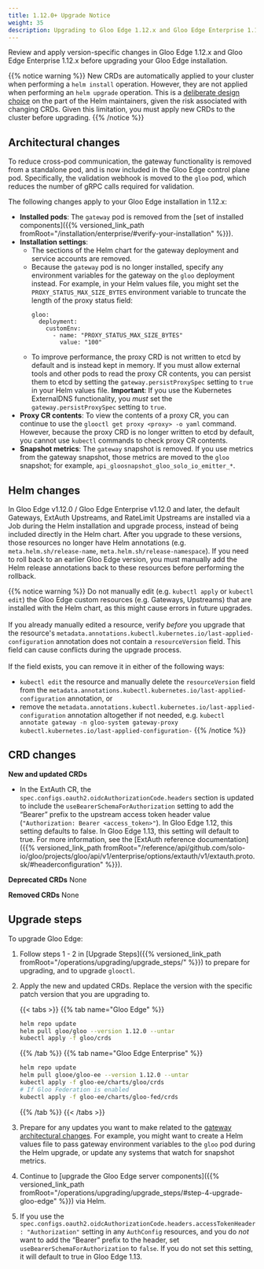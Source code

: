 ```yaml
---
title: 1.12.0+ Upgrade Notice
weight: 35
description: Upgrading to Gloo Edge 1.12.x and Gloo Edge Enterprise 1.12.x
---
```


Review and apply version-specific changes in Gloo Edge 1.12.x and Gloo Edge Enterprise 1.12.x before upgrading your Gloo Edge installation.

{{% notice warning %}}
New CRDs are automatically applied to your cluster when performing a `helm install` operation.
However, they are not applied when performing an `helm upgrade` operation. This is a [deliberate design choice](https://helm.sh/docs/topics/charts/#limitations-on-crds) on the part of the
Helm maintainers, given the risk associated with changing CRDs. Given this limitation, you must apply new CRDs to the cluster before upgrading.
{{% /notice %}}

## Architectural changes 

To reduce cross-pod communication, the gateway functionality is removed from a standalone pod, and is now included in the Gloo Edge control plane pod. Specifically, the validation webhook is moved to the `gloo` pod, which reduces the number of gRPC calls required for validation.

The following changes apply to your Gloo Edge installation in 1.12.x:
- **Installed pods**: The `gateway` pod is removed from the [set of installed components]({{% versioned_link_path fromRoot="/installation/enterprise/#verify-your-installation" %}}).
- **Installation settings**:
  - The sections of the Helm chart for the gateway deployment and service accounts are removed.
  - Because the `gateway` pod is no longer installed, specify any environment variables for the gateway on the `gloo` deployment instead. For example, in your Helm values file, you might set the `PROXY_STATUS_MAX_SIZE_BYTES` environment variable to truncate the length of the proxy status field:
    ```
    gloo:
      deployment:
        customEnv:
          - name: "PROXY_STATUS_MAX_SIZE_BYTES"
            value: "100"
    ```
  - To improve performance, the proxy CRD is not written to etcd by default and is instead kept in memory. If you must allow external tools and other pods to read the proxy CR contents, you can persist them to etcd by setting the `gateway.persistProxySpec` setting to `true` in your Helm values file. **Important**: If you use the Kubernetes ExternalDNS functionality, you _must_ set the `gateway.persistProxySpec` setting to `true`.
- **Proxy CR contents**: To view the contents of a proxy CR, you can continue to use the `glooctl get proxy <proxy> -o yaml` command. However, because the proxy CRD is no longer written to etcd by default, you cannot use `kubectl` commands to check proxy CR contents.
- **Snapshot metrics**: The `gateway` snapshot is removed. If you use metrics from the gateway snapshot, those metrics are moved to the `gloo` snapshot; for example, `api_gloosnapshot_gloo_solo_io_emitter_*`.

## Helm changes

In Gloo Edge v1.12.0 / Gloo Edge Enterprise v1.12.0 and later, the default Gateways, ExtAuth Upstreams, and RateLimit Upstreams are installed via a Job during the Helm installation and upgrade process, instead of being included directly in the Helm chart. After you upgrade to these versions, those resources no longer have Helm annotations (e.g. `meta.helm.sh/release-name`, `meta.helm.sh/release-namespace`). If you need to roll back to an earlier Gloo Edge version, you must manually add the Helm release annotations back to these resources before performing the rollback.

{{% notice warning %}}
Do not manually edit (e.g. `kubectl apply` or `kubectl edit`) the Gloo Edge custom resources (e.g. Gateways, Upstreams) that are installed with the Helm chart, as this might cause errors in future upgrades.
<br/><br/>
If you already manually edited a resource, verify _before_ you upgrade that the resource's `metadata.annotations.kubectl.kubernetes.io/last-applied-configuration` annotation does not contain a `resourceVersion` field. This field can cause conflicts during the upgrade process.
<br/><br/>
If the field exists, you can remove it in either of the following ways:
- `kubectl edit` the resource and manually delete the `resourceVersion` field from the `metadata.annotations.kubectl.kubernetes.io/last-applied-configuration` annotation, or
- remove the `metadata.annotations.kubectl.kubernetes.io/last-applied-configuration` annotation altogether if not needed, e.g. `kubectl annotate gateway -n gloo-system gateway-proxy kubectl.kubernetes.io/last-applied-configuration-`
{{% /notice %}}

## CRD changes

**New and updated CRDs**
- In the ExtAuth CR, the `spec.configs.oauth2.oidcAuthorizationCode.headers` section is updated to include the `useBearerSchemaForAuthorization` setting to add the “Bearer” prefix to the upstream access token header value (`"Authorization: Bearer <access_token>"`). In Gloo Edge 1.12, this setting defaults to false. In Gloo Edge 1.13, this setting will default to true. For more information, see the [ExtAuth reference documentation]({{% versioned_link_path fromRoot="/reference/api/github.com/solo-io/gloo/projects/gloo/api/v1/enterprise/options/extauth/v1/extauth.proto.sk/#headerconfiguration" %}}).

**Deprecated CRDs**
None

**Removed CRDs**
None

## Upgrade steps

To upgrade Gloo Edge:

1. Follow steps 1 - 2 in [Upgrade Steps]({{% versioned_link_path fromRoot="/operations/upgrading/upgrade_steps/" %}}) to prepare for upgrading, and to upgrade `glooctl`.

2. Apply the new and updated CRDs. Replace the version with the specific patch version that you are upgrading to.

   {{< tabs >}}
   {{% tab name="Gloo Edge" %}}
   ```sh
   helm repo update
   helm pull gloo/gloo --version 1.12.0 --untar
   kubectl apply -f gloo/crds
   ```
   {{% /tab %}}
   {{% tab name="Gloo Edge Enterprise" %}}
   ```sh
   helm repo update
   helm pull glooe/gloo-ee --version 1.12.0 --untar
   kubectl apply -f gloo-ee/charts/gloo/crds
   # If Gloo Federation is enabled
   kubectl apply -f gloo-ee/charts/gloo-fed/crds
   ```
   {{% /tab %}}
   {{< /tabs >}}

3. Prepare for any updates you want to make related to the [gateway architectural changes](#architectural-changes). For example, you might want to create a Helm values file to pass gateway environment variables to the `gloo` pod during the Helm upgrade, or update any systems that watch for snapshot metrics.

4. Continue to [upgrade the Gloo Edge server components]({{% versioned_link_path fromRoot="/operations/upgrading/upgrade_steps/#step-4-upgrade-gloo-edge" %}}) via Helm.

5. If you use the `spec.configs.oauth2.oidcAuthorizationCode.headers.accessTokenHeader: "Authorization"` setting in any `AuthConfig` resources, and you do _not_ want to add the “Bearer” prefix to the header, set `useBearerSchemaForAuthorization` to `false`. If you do not set this setting, it will default to true in Gloo Edge 1.13.
